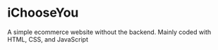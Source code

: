 # iChooseYou
A simple ecommerce website without the backend. Mainly coded with HTML, CSS, and JavaScript
